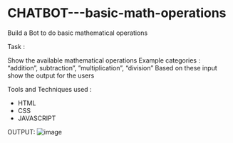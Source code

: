 # CHATBOT---basic-math-operations

Build a Bot to do basic mathematical operations

Task :

Show the available mathematical operations
Example categories : “addition”, subtraction”, ”multiplication”, “division”
Based on these input show the output for the users

Tools and Techniques used :
* HTML
* CSS
* JAVASCRIPT

OUTPUT:
![image](https://user-images.githubusercontent.com/81845697/221779744-784bfe25-7ed4-4424-b2ef-8bfe682d6836.png)
